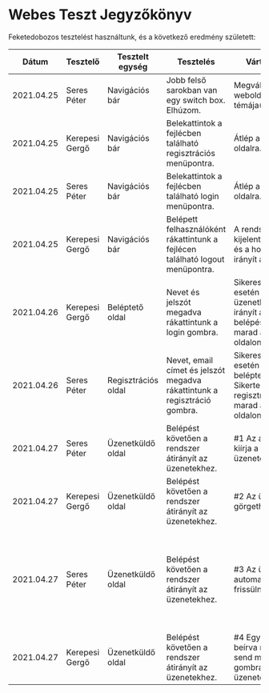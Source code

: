 # Webes Teszt Jegyzőkönyv

Feketedobozos tesztelést használtunk, és a következő eredmény született:

|Dátum|Tesztelő|Tesztelt egység|Tesztelés|Várt eredmény|Kapott eredmény|
|----------|-----------|-------------------------------|----------------------|---------------------|---------------------|
| 2021.04.25 | Seres Péter | Navigációs bár | Jobb felső sarokban van egy switch box. Elhúzom. | Megváltozik a weboldal témája(világos/sötét). | Megváltozik a weboldal témája(világos/sötét). |
| 2021.04.25 | Kerepesi Gergő | Navigációs bár | Belekattintok a fejlécben található regisztrációs menüpontra. | Átlép a regisztrációs oldalra. | Átlép a regisztrációs oldalra. |
| 2021.04.25 | Seres Péter | Navigációs bár | Belekattintok a fejlécben található login menüpontra. | Átlép a regisztrációs oldalra. | Átlép a regisztrációs oldalra. |
| 2021.04.25 | Kerepesi Gergő | Navigációs bár | Belépett felhasználóként rákattintunk a fejlécen található logout menüpontra. | A rendszer kijelentkeztet minket és a home oldalra irányít át. | A rendszer kijelentkeztet minket és a home oldalra irányít át. |
| 2021.04.26 | Kerepesi Gergő | Beléptető oldal | Nevet és jelszót megadva rákattintunk a login gombra. | Sikeres belépés esetén az üzenetküldő oldalra irányít át. Sikertelen belépés esetén marad az adott oldalon és hibát ír ki. | Sikeres belépés esetén az üzenetküldő oldalra irányít át. Sikertelen belépés esetén marad az adott oldalon és hibát ír ki. |
| 2021.04.26 | Seres Péter | Regisztrációs oldal | Nevet, email címet és jelszót megadva rákattintunk a regisztráció gombra. | Sikeres regisztráció esetén átirányít a beléptető oldalra. Sikertelen regisztráció esetén marad az adott oldalon és hibát ír ki. | Sikeres regisztráció esetén átirányít a beléptető oldalra. Sikertelen regisztráció esetén marad az adott oldalon és hibát ír ki. |
| 2021.04.27 | Seres Péter | Üzenetküldő oldal | Belépést követően a rendszer átirányít az üzenetekhez. | #1 Az adatbázisból kiírja a felhasználók üzeneteit. | Az adatbázisból kiírja a felhasználók üzeneteit. |
 | 2021.04.27 | Kerepesi Gergő | Üzenetküldő oldal | Belépést követően a rendszer átirányít az üzenetekhez. | #2 Az üzenetek görgethetőek. | Az üzenetek görgethetőek. |
 | 2021.04.27 | Seres Péter | Üzenetküldő oldal | Belépést követően a rendszer átirányít az üzenetekhez. | #3 Az üzenetek automatikusan frissülnek. | Az üzenetek automatikusan frissülnek. Frissítéskor a csúszka automatikusan legalulra kerül. Az éppen gépelt üzenetet frissítéskor törli az oldal. |
 | 2021.04.27 | Kerepesi Gergő | Üzenetküldő oldal | Belépést követően a rendszer átirányít az üzenetekhez. | #4 Egy szöveget beírva rákattintunk a send message gombra és elküldi az üzenetet. | Egy szöveget beírva rákattintunk a send message gombra és elküldi az üzenetet. |
